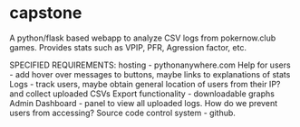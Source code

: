 # capstone

A python/flask based webapp to analyze CSV logs from pokernow.club games. Provides stats such as VPIP, PFR, Agression factor, etc.


SPECIFIED REQUIREMENTS:
    hosting - pythonanywhere.com
    Help for users - add hover over messages to buttons, maybe links to explanations of stats
    Logs - track users, maybe obtain general location of users from their IP? and collect uploaded CSVs
    Export functionality - downloadable graphs
    Admin Dashboard - panel to view all uploaded logs. How do we prevent users from accessing?
    Source code control system - github.